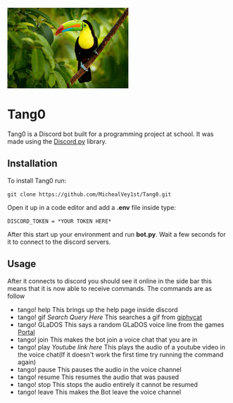 ![](toucan.jpeg)
# Tang0
Tang0 is a Discord bot built for a programming project at school. It was made using the [Discord.py](https://discordpy.readthedocs.io/en/stable/) library.

## Installation
To install Tang0 run:
```
git clone https://github.com/MichealVey1st/Tang0.git
``` 
Open it up in a code editor and add a **.env** file inside type:
```
DISCORD_TOKEN = *YOUR TOKEN HERE*
```
After this start up your environment and run **bot.py**.
Wait a few seconds for it to connect to the discord servers.

## Usage
After it connects to discord you should see it online in the side bar this means that it is now able to receive commands. The commands are as follow
- tango! help
This brings up the help page inside discord
- tango! gif *Search Query Here*
This searches a gif from [giphycat](https://gfycat.com)
- tango! GLaDOS
This says a random GLaDOS voice line from the games [Portal](https://en.wikipedia.org/wiki/Portal_(video_game))
- tango! join
This makes the bot join a voice chat that you are in
- tango! play *Youtube link here*
This plays the audio of a youtube video in the voice chat(If it doesn't work the first time try running the command again)
- tango! pause
This pauses the audio in the voice channel
- tango! resume
This resumes the audio that was paused
- tango! stop
This stops the audio entirely it cannot be resumed
- tango! leave
This makes the Bot leave the voice channel